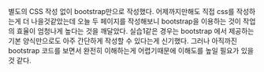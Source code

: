 
별도의 CSS 작성 없이 bootstrap만으로 작성했다.
어제까지만해도 직접 css를 작성하는게 더 나을것같았는데 오늘 두 페이지를 작성해보니 bootstrap을 이용하는 것이 작업의 효율이 엄청나게 높다는 것을 깨달았다. 실습1같은 경우는 bootstrap 에서 제공하는 기본 양식만으로도 아주 간단하게 작성할 수 있다는게 신기했다. 그러나 아직까진 bootstrap 코드를 보면서 완전히 이해하는게 어렵기때문에 이해도를 높일 필요가 있을 것 같다.